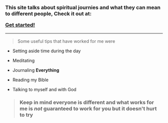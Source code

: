 <!-- <!DOCTYPE html>
<html>
<h2>
<title> Getting started</title>
</h2>
<body> -->

<h3>


<p> This site talks about spiritual journies and what they can mean to different people, Check it out  at:

[Get started!](http://www.planetofsuccess.com/blog/2016/go-spiritual-journey/)


---

</p>

</h3>

  
<p>

>  Some useful tips that have worked for me were

*  Setting aside time during the day

*  Meditating

*  Journaling **Everything**

*  Reading my Bible
*  Talking to myself and with God
</p>

<h3>

<p>

>  Keep in mind everyone is different and what works for me is
  _not_ 
  guaranteed to work for you but it doesn't hurt to try 

 </p>

</h3>









</body>

</html>